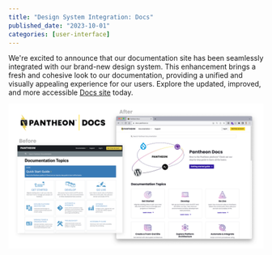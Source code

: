 ```yaml
---
title: "Design System Integration: Docs"
published_date: "2023-10-01"
categories: [user-interface]
---
```

We're excited to announce that our documentation site has been seamlessly integrated with our brand-new design system. This enhancement brings a fresh and cohesive look to our documentation, providing a unified and visually appealing experience for our users. Explore the updated, improved, and more accessible [Docs site](/) today.

![Docs Design System](../images/DocsDesignSystem.png)
